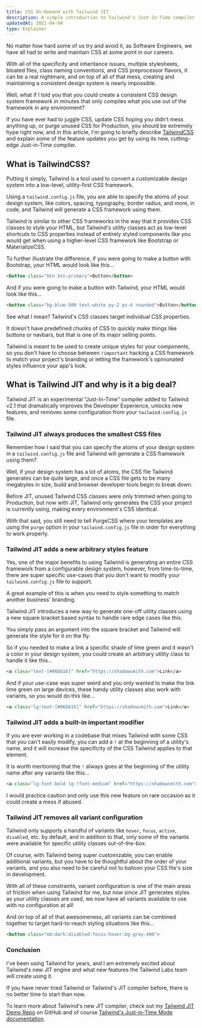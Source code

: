 ```yaml
---
title: CSS On-Demand with Tailwind JIT
description: A simple introduction to Tailwind's Just-In-Time compiler.
updatedAt: 2021-04-04
type: Explainer
---
```


No matter how hard some of us try and avoid it, as Software Engineers, we have all had to write and maintain CSS at some point in our careers.

With all of the specificity and inheritance issues, multiple stylesheets, bloated files, class naming conventions, and CSS preprocessor flavors, it can be a real nightmare, and on top of all of that mess, creating and maintaining a consistent design system is nearly impossible.

Well, what if I told you that you could create a consistent CSS design system framework in minutes that only compiles what you use out of the framework in any environment?

If you have ever had to juggle CSS, update CSS hoping you didn’t mess anything up, or purge unused CSS for Production, you should be extremely hype right now, and in this article, I'm going to briefly describe [TailwindCSS](https://tailwindcss.com) and explain some of the feature updates you get by using its new, cutting-edge Just-in-Time compiler.

## What is TailwindCSS?
Putting it simply, Tailwind is a tool used to convert a customizable design system into a low-level, utility-first CSS framework. 

Using a `tailwind.config.js` file, you are able to specify the atoms of your design system, like colors, spacing, typography, border radius, and more, in code, and Tailwind will generate a CSS framework using them. 

Tailwind is similar to other CSS frameworks in the way that it provides CSS classes to style your HTML, but Tailwind's utility classes act as low-level shortcuts to CSS properties instead of entirely styled components like you would get when using a higher-level CSS framework like Bootstrap or MaterializeCSS.

To further illustrate the difference, if you were going to make a button with Bootstrap, your HTML would look like this...
```html
<button class="btn btn-primary">Button</button>
```

And if you were going to make a button with Tailwind, your HTML would look like this...
```html
<button class="bg-blue-500 text-white py-2 px-4 rounded">Button</button>
```
See what I mean? Tailwind's CSS classes target individual CSS properties. 

It doesn't have predefined chunks of CSS to quickly make things like buttons or navbars, but that is one of its major selling points.

Tailwind is meant to be used to create unique styles for your components, so you don't have to choose between `!important` hacking a CSS framework to match your project's branding or letting the framework's opinionated styles influence your app's look.

## What is Tailwind JIT and why is it a big deal?
Tailwind JIT is an experimental "Just-In-Time" compiler added to Tailwind v2.1 that dramatically improves the Developer Experience, unlocks new features, and removes some configuration from your `tailwind.config.js` file.

### Tailwind JIT always produces the smallest CSS files
Remember how I said that you can specify the atoms of your design system in a `tailwind.config.js` file and Tailwind will generate a CSS framework using them?

Well, if your design system has a lot of atoms, the CSS file Tailwind generates can be quite large, and once a CSS file gets to be many megabytes in size, build and browser developer tools begin to break down.

Before JIT, unused Tailwind CSS classes were only trimmed when going to Production, but now with JIT, Tailwind only generates the CSS your project is currently using, making every environment's CSS identical.

With that said, you still need to tell PurgeCSS where your templates are using the `purge` option in your `tailwind.config.js` file in order for everything to work properly. 

### Tailwind JIT adds a new arbitrary styles feature
Yes, one of the major benefits to using Tailwind is generating an entire CSS framework from a configurable design system, however, from time-to-time, there are super specific use-cases that you don't want to modify your `tailwind.config.js` file to support.

A great example of this is when you need to style something to match another business' branding.

Tailwind JIT introduces a new way to generate one-off utility classes using a new square bracket based syntax to handle rare edge cases like this.

You simply pass an argument into the square bracket and Tailwind will generate the style for it on the fly.

So if you needed to make a link a specific shade of lime green and it wasn't a color in your design system, you could create an arbitrary utility class to handle it like this...
```html
<a class="text-[#86bb1b]" href="https://shadowsmith.com">Link</a>
```
And if your use-case was super weird and you only wanted to make the link lime green on large devices, these handy utility classes also work with variants, so you would do this like...
```html
<a class="lg:text-[#86bb1b]" href="https://shadowsmith.com">Link</a>
```
### Tailwind JIT adds a built-in important modifier
If you are ever working in a codebase that mixes Tailwind with some CSS that you can't easily modify, you can add a `!` at the beginning of a utility's name, and it will increase the specificity of the CSS Tailwind applies to that element. 

It is worth mentioning that the `!` always goes at the beginning of the utility name after any variants like this...
```html
<a class="lg:font-bold lg:!font-medium" href="https://shadowsmith.com">Link</a>
```
I would practice caution and only use this new feature on rare occasion as it could create a mess if abused.
 
### Tailwind JIT removes all variant configuration
Tailwind only supports a handful of variants like `hover`, `focus`, `active`, `disabled`, etc. by default, and in addition to that, only some of the variants were available for specific utility classes out-of-the-box.

Of course, with Tailwind being super customizable, you can enable additional variants, but you have to be thoughtful about the order of your variants, and you also need to be careful not to balloon your CSS file's size in development.

With all of these constraints, variant configuration is one of the main areas of friction when using Tailwind for me, but now since JIT generates styles as your utility classes are used, we now have all variants available to use with no configuration at all!

And on top of all of that awesomeness, all variants can be combined together to target hard-to-reach styling situations like this...
```html
<button class="md:dark:disabled:focus:hover:bg-gray-400">
``` 

### Conclusion
I've been using Tailwind for years, and I am extremely excited about Tailwind's new JIT engine and what new features the Tailwind Labs team will create using it.

If you have never tried Tailwind or Tailwind's JIT compiler before, there is no better time to start than now.

To learn more about Tailwind's new JIT compiler, check out my [Tailwind JIT Demo Repo](https://github.com/heyshadowsmith/tailwind-jit-demo) on GitHub and of course [Tailwind's Just-in-Time Mode documentation](https://tailwindcss.com/docs/just-in-time-mode).

